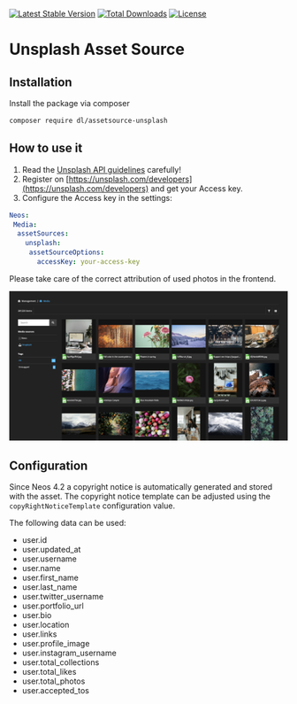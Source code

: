 [![Latest Stable Version](https://poser.pugx.org/dl/assetsource-unsplash/v/stable)](https://packagist.org/packages/dl/assetsource-unsplash) [![Total Downloads](https://poser.pugx.org/dl/assetsource-unsplash/downloads)](https://packagist.org/packages/dl/assetsource-unsplash) [![License](https://poser.pugx.org/dl/assetsource-unsplash/license)](https://packagist.org/packages/dl/assetsource-unsplash)

# Unsplash Asset Source

## Installation

Install the package via composer

```bash
composer require dl/assetsource-unsplash
```
## How to use it

1. Read the [Unsplash API guidelines](https://help.unsplash.com/en/articles/2511245-unsplash-api-guidelines) carefully!
2. Register on [https://unsplash.com/developers](https://unsplash.com/developers) and get your Access key.
3. Configure the Access key in the settings:

```yaml
Neos:
 Media:
  assetSources:
    unsplash:
     assetSourceOptions:
       accessKey: your-access-key
```

Please take care of the correct attribution of used photos in the frontend. 

![Media Browser view](Documentation/media-browser-view.png)

## Configuration

Since Neos 4.2 a copyright notice is automatically generated and stored with the asset. The copyright notice
template can be adjusted using the `copyRightNoticeTemplate` configuration value.

The following data can be used:
    
* user.id
* user.updated_at
* user.username
* user.name
* user.first_name
* user.last_name
* user.twitter_username
* user.portfolio_url
* user.bio
* user.location
* user.links
* user.profile_image
* user.instagram_username
* user.total_collections
* user.total_likes
* user.total_photos
* user.accepted_tos

